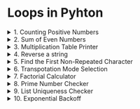 # Loops in Pyhton 

<details>
    <summary>1. Counting Positive Numbers</summary>
    Problem: Given a list of a numbers, count how many are positive
     
    numbers = [1, -2, 3, -4, 5, 6, -7, 8, 9, -10]
    
</details>

<details>
    <summary>2. Sum of Even Numbers</summary>
    Problem: Calculate the sum of even numbers up to a given number n.
</details>

<details>
    <summary>3. Multiplication Table Printer</summary>
    Problem: Print the multiplication table for a given number up to 10, but skip the fifth iteration.
</details>

<details>
    <summary>4. Reverse a string</summary>
    Problem: Determine if a fruit is ripe, overripe, or unripe based on its color. (e.g. Banana: Green-Unripe, Yelloe-Ripe, Brown-Overripe)
</details>

<details>
    <summary>5. Find the First Non-Repeated Character</summary>
    Problem:  Suggest an activity based on the weather(e.g. Sunny - Go for a walk, Rainy - Read a  book, Snowy - Build a snowman).
</details>


<details>
    <summary>6. Transpotation Mode Selection</summary>
    Problem: Choose a mode of transportion based on the distance(e.g. <3km: Walk, 3-15km:Bike, >15km:Car)
</details>

<details>
    <summary>7. Factorial Calculator</summary>
    Problem: Customize a coffee order: 'Small', 'Medium', or 'Large' with an option for 'Extra shot' of espresso 
</details>

<details>
    <summary>8. Prime Number Checker</summary>
    Problem: Check if a password is "Weak", "Medium", or "Strong". Criteria: <6 chars(weak), 6-10 chars(medium), >10 chars(strong)
</details>

<details>
    <summary>9. List Uniqueness Checker</summary>
    Problem: Detemine if a year is a leap year. (Leap year are divisible by 4, but not by 100 unless also divisible by 400)
</details>

<details>
    <summary>10. Exponential Backoff</summary>
    Problem: Recommend a type of prt food based on the pet's species and age. (e.g. Dog <2 year - puppy food, Cat: >5 year - Senior cat food)
</details>